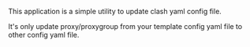 ﻿This application is a simple utility to update clash yaml config file.

It's only update proxy/proxygroup from your template config yaml file 
to other config yaml file.
